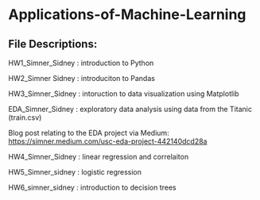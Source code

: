 # Applications-of-Machine-Learning

File Descriptions:
--- 
HW1_Simner_Sidney : introduction to Python 

HW2_Simner Sidney : introduciton to Pandas

HW3_Simner_Sidney : intoruction to data visualization using Matplotlib

EDA_Simner_Sidney : exploratory data analysis using data from the Titanic (train.csv)

Blog post relating to the EDA project via Medium: https://simner.medium.com/usc-eda-project-442140dcd28a 

HW4_Simner_Sidney : linear regression and correlaiton

HW5_Simner_sidney : logistic regression

HW6_simner_sidney : introduction to decision trees
